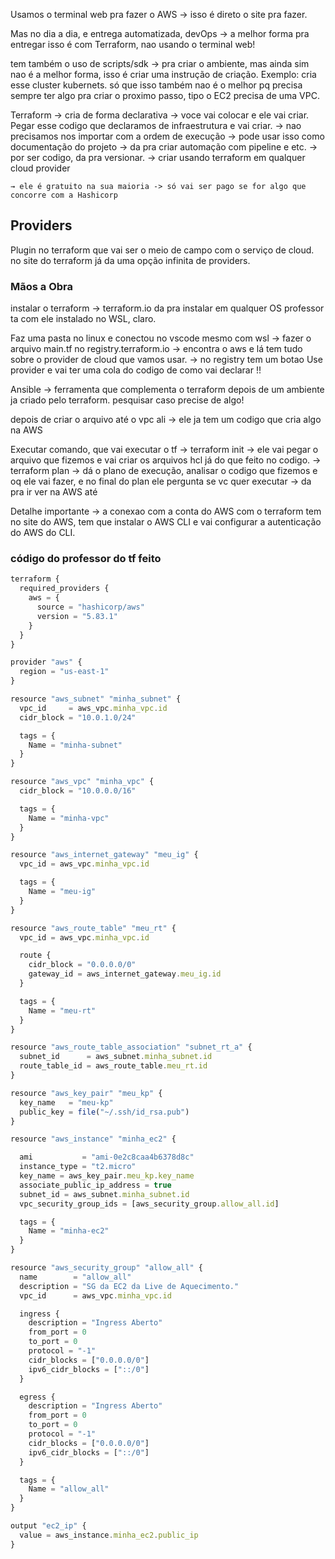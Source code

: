 Usamos o terminal web pra fazer o AWS → isso é direto o site pra fazer.

Mas no dia a dia, e entrega automatizada, devOps → a melhor forma pra entregar isso é com Terraform, nao usando o terminal web!

tem também o uso de scripts/sdk → pra criar o ambiente, mas ainda sim nao é a melhor forma, isso é criar uma instrução de criação. Exemplo: cria esse cluster kubernets.
só que isso também nao é o melhor pq precisa sempre ter algo pra criar o proximo passo, tipo o EC2 precisa de uma VPC.

Terraform → cria de forma declarativa → voce vai colocar e ele vai criar. Pegar esse codigo que declaramos de infraestrutura e vai criar.
	→ nao precisamos nos importar com a ordem de execução
	→ pode usar isso como documentação do projeto
	→ da pra criar automação com pipeline e etc.
	→ por ser codigo, da pra versionar.
	→ criar usando terraform em qualquer cloud provider

	→ ele é gratuito na sua maioria -> só vai ser pago se for algo que concorre com a Hashicorp

## Providers
Plugin no terraform que vai ser o meio de campo com o serviço de cloud.
no site do terraform já da uma opção infinita de providers.


### Mãos a Obra
instalar o terraform → terraform.io da pra instalar em qualquer OS
professor ta com ele instalado no WSL, claro.

Faz uma pasta no linux e conectou no vscode mesmo com wsl →  fazer o arquivo main.tf
no registry.terraform.io → encontra o aws e lá tem tudo sobre o provider de cloud que vamos usar.
	→ no registry tem um botao Use provider e vai ter uma cola do codigo de como vai declarar !!

Ansible → ferramenta que complementa o terraform depois de um ambiente ja criado pelo terraform. pesquisar caso precise de algo!

depois de criar o arquivo até o vpc ali → ele ja tem um codigo que cria algo na AWS

Executar comando, que vai executar o tf
	→ terraform init → ele vai pegar o arquivo que fizemos e vai criar os arquivos hcl já do que feito no codigo.
	→ terraform plan → dá o plano de execução, analisar o codigo que fizemos e oq ele vai fazer, e no final do plan ele pergunta se vc quer executar → da pra ir ver na AWS até

Detalhe importante → a conexao com a conta do AWS com o terraform tem no site do AWS, tem que instalar o AWS CLI e vai configurar a autenticação do AWS do CLI.
### código do professor do tf feito

```js
terraform {
  required_providers {
    aws = {
      source = "hashicorp/aws"
      version = "5.83.1"
    }
  }
}

provider "aws" {
  region = "us-east-1"
}

resource "aws_subnet" "minha_subnet" {
  vpc_id     = aws_vpc.minha_vpc.id
  cidr_block = "10.0.1.0/24"

  tags = {
    Name = "minha-subnet"
  }
}

resource "aws_vpc" "minha_vpc" {
  cidr_block = "10.0.0.0/16"

  tags = {
    Name = "minha-vpc"
  }
}

resource "aws_internet_gateway" "meu_ig" {
  vpc_id = aws_vpc.minha_vpc.id

  tags = {
    Name = "meu-ig"
  }
}

resource "aws_route_table" "meu_rt" {
  vpc_id = aws_vpc.minha_vpc.id

  route {
    cidr_block = "0.0.0.0/0"
    gateway_id = aws_internet_gateway.meu_ig.id
  }

  tags = {
    Name = "meu-rt"
  }
}

resource "aws_route_table_association" "subnet_rt_a" {
  subnet_id      = aws_subnet.minha_subnet.id
  route_table_id = aws_route_table.meu_rt.id
}

resource "aws_key_pair" "meu_kp" {
  key_name   = "meu-kp"
  public_key = file("~/.ssh/id_rsa.pub")
}

resource "aws_instance" "minha_ec2" {

  ami           = "ami-0e2c8caa4b6378d8c"
  instance_type = "t2.micro"
  key_name = aws_key_pair.meu_kp.key_name
  associate_public_ip_address = true
  subnet_id = aws_subnet.minha_subnet.id
  vpc_security_group_ids = [aws_security_group.allow_all.id]

  tags = {
    Name = "minha-ec2"
  }
}

resource "aws_security_group" "allow_all" {
  name        = "allow_all"
  description = "SG da EC2 da Live de Aquecimento."
  vpc_id      = aws_vpc.minha_vpc.id

  ingress {
    description = "Ingress Aberto"
    from_port = 0
    to_port = 0
    protocol = "-1"
    cidr_blocks = ["0.0.0.0/0"]
    ipv6_cidr_blocks = ["::/0"]
  }

  egress {
    description = "Ingress Aberto"
    from_port = 0
    to_port = 0
    protocol = "-1"
    cidr_blocks = ["0.0.0.0/0"]
    ipv6_cidr_blocks = ["::/0"]
  }

  tags = {
    Name = "allow_all"
  }
}

output "ec2_ip" {
  value = aws_instance.minha_ec2.public_ip
}
```